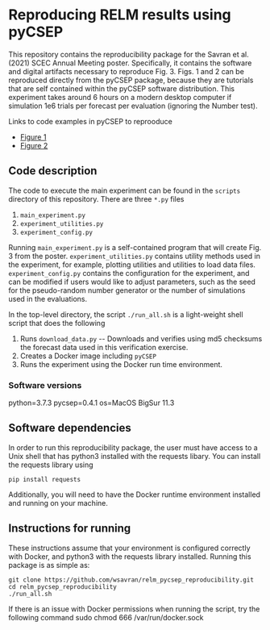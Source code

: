 # Reproducing RELM results using pyCSEP

This repository contains the reproducibility package for the Savran et al. (2021) SCEC Annual Meeting poster. Specifically, it contains the software and digital artifacts necessary to reproduce Fig. 3. Figs. 1 and 2 can be reproduced directly from the pyCSEP package, because they are tutorials that are self contained within the pyCSEP software distribution. This experiment takes around 6 hours on a modern desktop computer if simulation 1e6 trials per forecast per evaluation (ignoring the Number test).

Links to code examples in pyCSEP to reprooduce
* [Figure 1](https://docs.cseptesting.org/tutorials/plot_gridded_forecast.html)
* [Figure 2](https://docs.cseptesting.org/tutorials/gridded_forecast_evaluation.html)

## Code description

The code to execute the main experiment can be found in the ```scripts``` directory of this repository. There are three ```*.py``` files 
1. ```main_experiment.py```
2. ```experiment_utilities.py```
3. ```experiment_config.py```

Running ```main_experiment.py``` is a self-contained program that will create Fig. 3 from the poster. ```experiment_utilities.py``` contains utility methods used in the experiment, for example, plotting utilities and utilities to load data files. ```experiment_config.py``` contains the configuration for the experiment, and can be modified if users would like to adjust parameters, such as the seed for the pseudo-random number generator or the number of simulations used in the evaluations. 

In the top-level directory, the script ```./run_all.sh``` is a light-weight shell script that does the following
1. Runs ```download_data.py``` -- Downloads and verifies using md5 checksums the forecast data used in this verification exercise.
2. Creates a Docker image including ```pyCSEP```
3. Runs the experiment using the Docker run time environment. 

### Software versions
python=3.7.3
pycsep=0.4.1
os=MacOS BigSur 11.3

## Software dependencies

In order to run this reproducibility package, the user must have access to a Unix shell that has python3 installed with the requests libary. You can install the requests library using

    pip install requests
    
Additionally, you will need to have the Docker runtime environment installed and running on your machine. 

   

## Instructions for running

These instructions assume that your environment is configured correctly with Docker, and python3 with the requests library installed. Running this package is as simple as:

    git clone https://github.com/wsavran/relm_pycsep_reproducibility.git
    cd relm_pycsep_reproducibility
    ./run_all.sh
    
If there is an issue with Docker permissions when running the script, try the following command
    sudo chmod 666 /var/run/docker.sock

